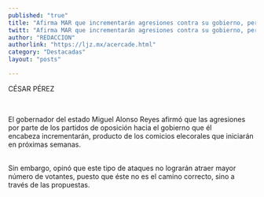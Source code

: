 ```yaml
---
published: "true"
title: "Afirma MAR que incrementarán agresiones contra su gobierno, pero, dice, no atraerán a más votantes"
twitt: "Afirma MAR que incrementarán agresiones contra su gobierno, pero, dice, no atraerán a más votantes"
author: "REDACCION"
authorlink: "https://ljz.mx/acercade.html"
category: "Destacadas"
layout: "posts"

---
```


CÉSAR PÉREZ


   


El gobernador del estado Miguel Alonso Reyes afirmó que las agresiones por parte de los partidos de oposición hacia el gobierno que él encabeza incrementarán, producto de los comicios elecorales que iniciarán en próximas semanas.  
 


  Sin embargo, opinó que este tipo de ataques no lograrán atraer mayor número de votantes, puesto que éste no es el camino correcto, sino a través de las propuestas.

